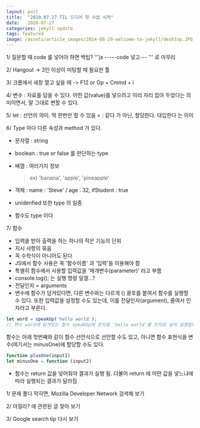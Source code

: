 ```yaml
---
layout: post
title:  "2020.07.27 TIL 드디어 첫 수업 시작"
date:   2020-07-27
categories: jekyll update
tags: featured
image: /assets/article_images/2014-08-29-welcome-to-jekyll/desktop.JPG
---
```

1/ 질문할 때 code 를 넣어야 하면
백팁? '''js
-----code 넣고---
''' 로 마무리

2/ Hangout -> 3인 이상이 미팅할 때 필요한 툴

3/ 
크롬에서 새창 열고 싶을 때
-> F12 or Op + Cmmd + i

4/ 변수 : 자료를 담을 수 있다. 어떤 값(value)를 넣으려고 미리 자리 잡아 두었다는 의미이면서, 말 그대로 변할 수 있다.

5/ let : 선언의 의미. 딱 한번만 할 수 있음
= : 같다 가 아닌, 할당한다. 대입한다 는 의미

6/ Type 마다 다른 속성과 method 가 있다.

- 문자열 : string
- boolean : true or false 를 판단하는 type
- 배열 : 여러가지 정보

  > ex) 'banana', 'apple', 'pineapple' 

- 객체 : name : 'Steve' / age : 32, ifStudent : true
- unidenfied 또한 type 의 일종
- 함수도 type 이다

7/ 함수

- 입력을 받아 출력을 하는 하나의 작은 기능의 단위
- 지시 사항의 묶음
- 꼭 수학식이 아니어도 된다
- JS에서 함수 사용은 꼭 '함수이름' 과 '입력'을 이용해야 함
- 특별히 함수에서 사용할 입력값을 '매개변수(parameter)' 라고 부름
- console.log(); 는 실행 명령 일껄...?
- 전달인자 = arguments
- 변수에 함수가 담겨있다면, 다른 변수와는 다르게 () 괄호를 붙여서 함수를 실행할 수 있다. 또한 입력값을 설정할 수도 있는데, 이를 전달인자(argument), 줄여서 인자라고 부른다.

```javascript
let word = speakUp('hello world');
// 변수 word에 담겨있는 함수 speakUp에 문자열 'hello world'를 인자로 넣어 실행됩니다.
```

함수는 아래 첫번째와 같이 함수 선언식으로 선언할 수도 있고, 아니면 함수 표현식을 변수(여기서는 minusOne)에 할당할 수도 있다.

```javascript
function plusOne(input1) 
let minusOne = function (input2)
```

- 함수는 return 값을 넣어줘야 결과가 실행 됨. 더불어 return 에 어떤 값을 넣느냐에 따라 실행되는 결과가 달라짐

1/ 문제 풀다 막히면, Mozilla Developer Network 검색해 보기

2/ 아질라? 에 관련된 글 찾아 보기

3/ Google search tip 다시 보기